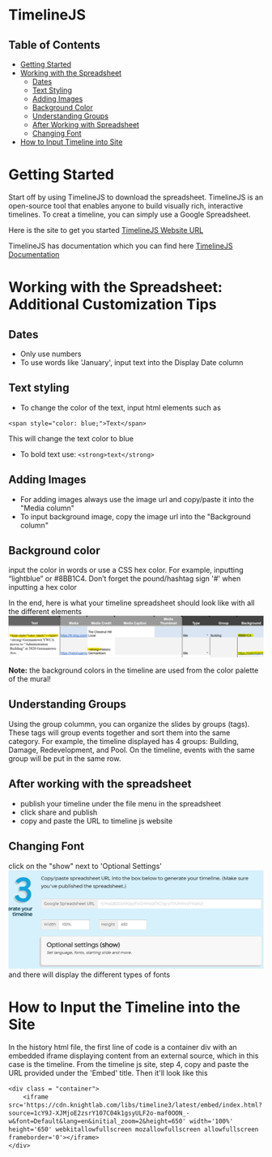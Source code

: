 # TimelineJS
## Table of Contents
- [Getting Started](#getting-started)
- [Working with the Spreadsheet](#working-with-the-spreadsheet)
    - [Dates](#dates)
    - [Text Styling](#text-styling)
    - [Adding Images](#adding-images)
    - [Background Color](#background-color)
    - [Understanding Groups](#understanding-groups)
    - [After Working with Spreadsheet](#after-working-with-spreadsheet)
    - [Changing Font](#changing-font)
- [How to Input Timeline into Site](#how-to-input-timeline-into-site)

# Getting Started
Start off by using TimelineJS to download the spreadsheet. TimelineJS is an open-source tool that enables anyone to build visually rich, interactive timelines. To creat a timeline, you can simply use a Google Spreadsheet.

Here is the site to get you started 
[TimelineJS Website URL](https://timeline.knightlab.com/)

TimelineJS has documentation which you can find here [TimelineJS Documentation](https://timeline.knightlab.com/docs/using-spreadsheets.html)

# Working with the Spreadsheet: Additional Customization Tips
## Dates 
- Only use numbers 
- To use words like 'January', input text into the Display Date column

## Text styling 
- To change the color of the text, input html elements such as 
```
<span style="color: blue;">Text</span>
```
This will change the text color to blue
- To bold text use:
`<strong>text</strong>`

## Adding Images 
- For adding images always use the image url and copy/paste it into the "Media column"
- To input background image, copy the image url into the "Background column"

## Background color 
input the color in words or use a CSS hex color. For example, inputting “lightblue” or #8BB1C4. Don’t forget the pound/hashtag sign '#' when inputting a hex color

In the end, here is what your timeline spreadsheet should look like with all the different elements ![Timeline](<timeline format.png>)

**Note:** the background colors in the timeline are used from the color palette of the mural!

## Understanding Groups 
Using the group colummn, you can organize the slides by groups (tags). These tags will group events together and sort them into the same category. For example, the timeline displayed has 4 groups: Building, Damage, Redevelopment, and Pool. On the timeline, events with the same group will be put in the same row.

## After working with the spreadsheet
- publish your timeline under the file menu in the spreadsheet
- click share and publish
- copy and paste the URL to timeline js website

## Changing Font 
click on the "show" next to 'Optional Settings' ![Font](time.png) and there will display the different types of fonts

# How to Input the Timeline into the Site
In the history html file, the first line of code is a container div with an embedded iframe displaying content from an external source, which in this case is the timeline. From the timeline js site, step 4, copy and paste the URL provided under the 'Embed' title. Then it'll look like this
```
<div class = "container">
    <iframe src='https://cdn.knightlab.com/libs/timeline3/latest/embed/index.html?source=1cY9J-XJMjoE2zsrY107C04k1gsyULF2o-maf0OON_-w&font=Default&lang=en&initial_zoom=2&height=650' width='100%' height='650' webkitallowfullscreen mozallowfullscreen allowfullscreen frameborder='0'></iframe>
</div>
```

